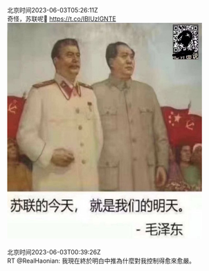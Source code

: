 北京时间2023-06-03T05:26:11Z<br>奇怪，苏联呢🤔️ https://t.co/IBIUzlGNTE<br><img src='/temp/image/2023/t-Month-6/1664745248357072897_0.jpg' width='450' height='500'><br><br>北京时间2023-06-03T00:39:26Z<br>RT @RealHaonian: 我現在終於明白中推為什麼對我控制得愈來愈嚴。<br><br><br>
